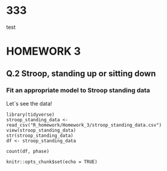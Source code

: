 # 333
test
# HOMEWORK 3
## Q.2 Stroop, standing up or sitting down
### Fit an appropriate model to Stroop standing data

Let`s see the data!

```{r Stroop, warning = FALSE, message = FALSE, fig.height = 2, fig.width = 2}
library(tidyverse)
stroop_standing_data <- read_csv("R_homework/Homework_3/stroop_standing_data.csv")
view(stroop_standing_data)
str(stroop_standing_data)
df <- stroop_standing_data
```

``` {R Stroop}
count(df, phase)
```
```{r setup, include=FALSE}
knitr::opts_chunk$set(echo = TRUE)
```
